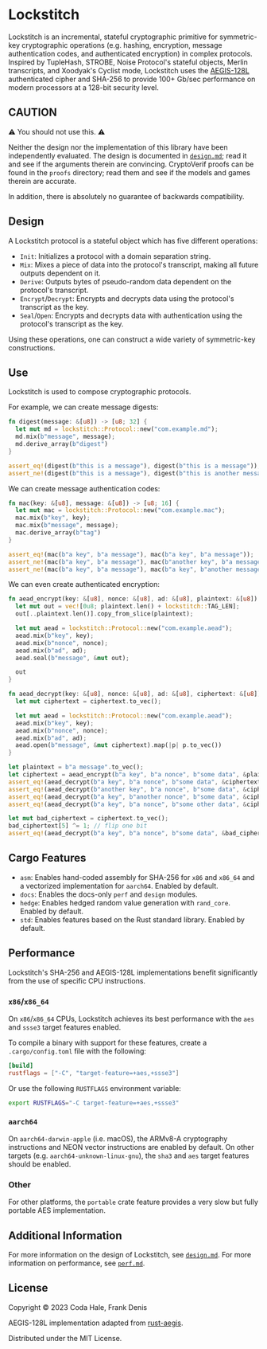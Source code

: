 # Lockstitch

Lockstitch is an incremental, stateful cryptographic primitive for symmetric-key cryptographic
operations (e.g. hashing, encryption, message authentication codes, and authenticated encryption) in
complex protocols. Inspired by TupleHash, STROBE, Noise Protocol's stateful objects, Merlin
transcripts, and Xoodyak's Cyclist mode, Lockstitch uses the [AEGIS-128L][] authenticated cipher and
SHA-256 to provide 100+ Gb/sec performance on modern processors at a 128-bit security level.

[AEGIS-128L]: https://www.ietf.org/archive/id/draft-irtf-cfrg-aegis-aead-09.html

## CAUTION

⚠️ You should not use this. ⚠️

Neither the design nor the implementation of this library have been independently evaluated. The
design is documented in [`design.md`](design.md); read it and see if the arguments therein are
convincing. CryptoVerif proofs can be found in the `proofs` directory; read them and see if the
models and games therein are accurate.

In addition, there is absolutely no guarantee of backwards compatibility.

## Design

A Lockstitch protocol is a stateful object which has five different operations:

* `Init`: Initializes a protocol with a domain separation string.
* `Mix`: Mixes a piece of data into the protocol's transcript, making all future outputs dependent
  on it.
* `Derive`: Outputs bytes of pseudo-random data dependent on the protocol's transcript.
* `Encrypt`/`Decrypt`: Encrypts and decrypts data using the protocol's transcript as the key.
* `Seal`/`Open`: Encrypts and decrypts data with authentication using the protocol's transcript as
  the key.

Using these operations, one can construct a wide variety of symmetric-key constructions.

## Use

Lockstitch is used to compose cryptographic protocols.

For example, we can create message digests:

```rust
fn digest(message: &[u8]) -> [u8; 32] {
  let mut md = lockstitch::Protocol::new("com.example.md");
  md.mix(b"message", message);
  md.derive_array(b"digest")
}

assert_eq!(digest(b"this is a message"), digest(b"this is a message"));
assert_ne!(digest(b"this is a message"), digest(b"this is another message"));
```

We can create message authentication codes:

```rust
fn mac(key: &[u8], message: &[u8]) -> [u8; 16] {
  let mut mac = lockstitch::Protocol::new("com.example.mac");
  mac.mix(b"key", key);
  mac.mix(b"message", message);
  mac.derive_array(b"tag")
}

assert_eq!(mac(b"a key", b"a message"), mac(b"a key", b"a message"));
assert_ne!(mac(b"a key", b"a message"), mac(b"another key", b"a message"));
assert_ne!(mac(b"a key", b"a message"), mac(b"a key", b"another message"));
```

We can even create authenticated encryption:

```rust
fn aead_encrypt(key: &[u8], nonce: &[u8], ad: &[u8], plaintext: &[u8]) -> Vec<u8> {
  let mut out = vec![0u8; plaintext.len() + lockstitch::TAG_LEN];
  out[..plaintext.len()].copy_from_slice(plaintext);

  let mut aead = lockstitch::Protocol::new("com.example.aead");
  aead.mix(b"key", key);
  aead.mix(b"nonce", nonce);
  aead.mix(b"ad", ad);
  aead.seal(b"message", &mut out);

  out
}

fn aead_decrypt(key: &[u8], nonce: &[u8], ad: &[u8], ciphertext: &[u8]) -> Option<Vec<u8>> {
  let mut ciphertext = ciphertext.to_vec();

  let mut aead = lockstitch::Protocol::new("com.example.aead");
  aead.mix(b"key", key);
  aead.mix(b"nonce", nonce);
  aead.mix(b"ad", ad);
  aead.open(b"message", &mut ciphertext).map(|p| p.to_vec())
}

let plaintext = b"a message".to_vec();
let ciphertext = aead_encrypt(b"a key", b"a nonce", b"some data", &plaintext);
assert_eq!(aead_decrypt(b"a key", b"a nonce", b"some data", &ciphertext), Some(plaintext));
assert_eq!(aead_decrypt(b"another key", b"a nonce", b"some data", &ciphertext), None);
assert_eq!(aead_decrypt(b"a key", b"another nonce", b"some data", &ciphertext), None);
assert_eq!(aead_decrypt(b"a key", b"a nonce", b"some other data", &ciphertext), None);

let mut bad_ciphertext = ciphertext.to_vec();
bad_ciphertext[5] ^= 1; // flip one bit
assert_eq!(aead_decrypt(b"a key", b"a nonce", b"some data", &bad_ciphertext), None);
```

## Cargo Features

* `asm`: Enables hand-coded assembly for SHA-256 for `x86` and `x86_64` and a vectorized
implementation for `aarch64`. Enabled by default.
* `docs`: Enables the docs-only `perf` and `design` modules.
* `hedge`: Enables hedged random value generation with `rand_core`. Enabled by default.
* `std`: Enables features based on the Rust standard library. Enabled by default.

## Performance

Lockstitch's SHA-256 and AEGIS-128L implementations benefit significantly from the use of specific
CPU instructions.

### `x86`/`x86_64`

On `x86`/`x86_64` CPUs, Lockstitch achieves its best performance with the `aes` and `ssse3` target
features enabled.

To compile a binary with support for these features, create a `.cargo/config.toml` file with the
following:

```toml
[build]
rustflags = ["-C", "target-feature=+aes,+ssse3"]
```

Or use the following `RUSTFLAGS` environment variable:

```sh
export RUSTFLAGS="-C target-feature=+aes,+ssse3"
```

### `aarch64`

On `aarch64-darwin-apple` (i.e. macOS), the ARMv8-A cryptography instructions and NEON vector
instructions are enabled by default. On other targets (e.g. `aarch64-unknown-linux-gnu`), the `sha3`
and `aes` target features should be enabled.

### Other

For other platforms, the `portable` crate feature provides a very slow but fully portable AES
implementation.

## Additional Information

For more information on the design of Lockstitch, see [`design.md`](design.md).
For more information on performance, see [`perf.md`](perf.md).

## License

Copyright © 2023 Coda Hale, Frank Denis

AEGIS-128L implementation adapted from [rust-aegis](https://github.com/jedisct1/rust-aegis/).

Distributed under the MIT License.
